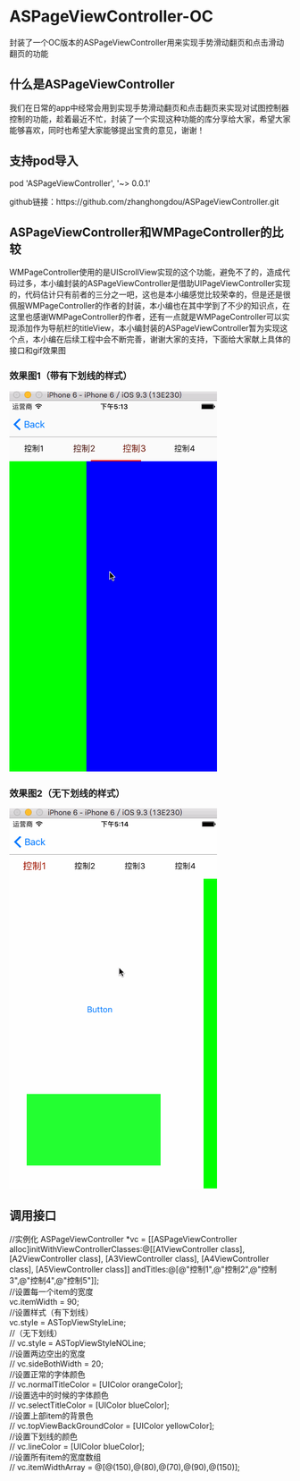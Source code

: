 # ASPageViewController-OC
封装了一个OC版本的ASPageViewController用来实现手势滑动翻页和点击滑动翻页的功能

<html>
<body>

<h2>什么是ASPageViewController</h2>
<p>我们在日常的app中经常会用到实现手势滑动翻页和点击翻页来实现对试图控制器控制的功能，趁着最近不忙，封装了一个实现这种功能的库分享给大家，希望大家能够喜欢，同时也希望大家能够提出宝贵的意见，谢谢！</p>
<h2>支持pod导入</h2>
<p>pod 'ASPageViewController', '~> 0.0.1'</p>
<p>github链接：https://github.com/zhanghongdou/ASPageViewController.git</p>
<h2>ASPageViewController和WMPageController的比较</h2>
<p>WMPageController使用的是UIScrollView实现的这个功能，避免不了的，造成代码过多，本小编封装的ASPageViewController是借助UIPageViewController实现的，代码估计只有前者的三分之一吧，这也是本小编感觉比较荣幸的，但是还是很佩服WMPageController的作者的封装，本小编也在其中学到了不少的知识点，在这里也感谢WMPageController的作者，还有一点就是WMPageController可以实现添加作为导航栏的titleView，本小编封装的ASPageViewController暂为实现这个点，本小编在后续工程中会不断完善，谢谢大家的支持，下面给大家献上具体的接口和gif效果图</p>
<h3>效果图1（带有下划线的样式）</h3>
<p><img src="picture/11.gif"/></p>

<h3>效果图2（无下划线的样式）</h3>
<p><img src="picture/22.gif"/></p>

<h2>调用接口</h2>
<p>//实例化
    ASPageViewController *vc = [[ASPageViewController alloc]initWithViewControllerClasses:@[[A1ViewController class], [A2ViewController class], [A3ViewController class], [A4ViewController class], [A5ViewController class]] andTitles:@[@"控制1",@"控制2",@"控制3",@"控制4",@"控制5"]];<br/>
    //设置每一个item的宽度<br/>
    vc.itemWidth = 90;<br/>
    //设置样式（有下划线）<br/>
    vc.style = ASTopViewStyleLine;<br/>
    //（无下划线）<br/>
//    vc.style = ASTopViewStyleNOLine;<br/>
    //设置两边空出的宽度<br/>
//    vc.sideBothWidth = 20;<br/>
    //设置正常的字体颜色<br/>
//    vc.normalTitleColor = [UIColor orangeColor];<br/>
    //设置选中的时候的字体颜色<br/>
//    vc.selectTitleColor = [UIColor blueColor];<br/>
    //设置上部item的背景色<br/>
//    vc.topViewBackGroundColor = [UIColor yellowColor];<br/>
    //设置下划线的颜色<br/>
//    vc.lineColor = [UIColor blueColor];<br/>
    //设置所有item的宽度数组<br/>
//    vc.itemWidthArray = @[@(150),@(80),@(70),@(90),@(150)];</p><br/>
</body>

</html>